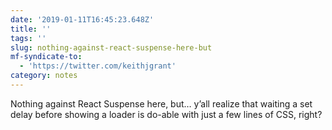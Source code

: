 ```yaml
---
date: '2019-01-11T16:45:23.648Z'
title: ''
tags: ''
slug: nothing-against-react-suspense-here-but
mf-syndicate-to:
  - 'https://twitter.com/keithjgrant'
category: notes
---
```

Nothing against React Suspense here, but… y’all realize that waiting a set delay before showing a loader is do-able with just a few lines of CSS, right?
